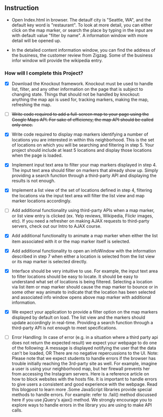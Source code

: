 ## Instruction

* Open Index.html in browser. The detaulf city is "Seattle, WA", and the default key word is "restaurant". To look at more detail, you can either click on the map marker, or search the place by typing in the input are with default value "filter by name". A information window with more detail will be opened up. 

* In the detailed content information window, you can find the address of the business, the customer review from Zigzag. Some of the business infor window will provide the wikipedia entry. 


### How will I complete this Project?

- [x] Download the Knockout framework. Knockout must be used to handle list, filter, and any other information on the page that is subject to changing state. Things that should not be handled by knockout: anything the map api is used for, tracking markers, making the map, refreshing the map.

- [ ] ~~Write code required to add a full-screen map to your page using the Google Maps API. For sake of efficiency, the map API should be called only once.~~

- [x] Write code required to display map markers identifying a number of locations you are interested in within this neighborhood. This is the set of locations on which you will be searching and filtering in step 5. Your project should include at least 5 locations and display those locations when the page is loaded.

- [x] Implement input text area to filter your map markers displayed in step 4. The input text area should filter on markers that already show up. Simply providing a search function through a third-party API and displaying the results is not enough.

- [x] Implement a list view of the set of locations defined in step 4, filtering the locations via the input text area will filter the list view and map marker locations accordingly.

- [ ] Add additional functionality using third-party APIs when a map marker, or list view entry is clicked (ex. Yelp reviews, Wikipedia, Flickr images, etc). If you need a refresher on making AJAX requests to third-party servers, check out our Intro to AJAX course.

- [x] Add additional functionality to animate a map marker when either the list item associated with it or the map marker itself is selected.

- [x] Add additional functionality to open an infoWindow with the information described in step 7 when either a location is selected from the list view or its map marker is selected directly.

- [x] Interface should be very intuitive to use. For example, the input text area to filter locations should be easy to locate. It should be easy to understand what set of locations is being filtered. Selecting a location via list item or map marker should cause the map marker to bounce or in some other way animate to indicate that the location has been selected and associated info window opens above map marker with additional information.

- [x] We expect your application to provide a filter option on the map markers displayed by default on load. The list view and the markers should update accordingly in real-time. Providing a search function through a third-party API is not enough to meet specifications.

- [ ] Error Handling: In case of error (e.g. in a situation where a third party api does not return the expected result) we expect your webpage to do one of the following: A message is displayed notifying the user that the data can't be loaded, OR There are no negative repercussions to the UI. Note: Please note that we expect students to handle errors if the browser has trouble initially reaching the 3rd-party site as well. For example, imagine a user is using your neighborhood map, but her firewall prevents her from accessing the Instagram servers. Here is a reference article on how to block websites with the hosts file. It is important to handle errors to give users a consistent and good experience with the webpage. Read this blogpost to learn more .Some JavaScript libraries provide special methods to handle errors. For example: refer to .fail() method discussed here if you use jQuery's ajax() method. We strongly encourage you to explore ways to handle errors in the library you are using to make API calls.

